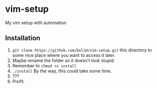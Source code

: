 # vim-setup
My vim setup with automation

## Installation
1. ```git clone https://github.com/EeliH/vim-setup.git``` this directory to some nice place where you want to access it later.
2. Maybe rename the folder so it doesn't look stupid.
3. Remember to ```chmod +x install```
4. ```./install``` By the way, this could take some time.
5. ???
6. Profit.
